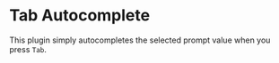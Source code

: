 # Tab Autocomplete

This plugin simply autocompletes the selected prompt value when you press `Tab`.
